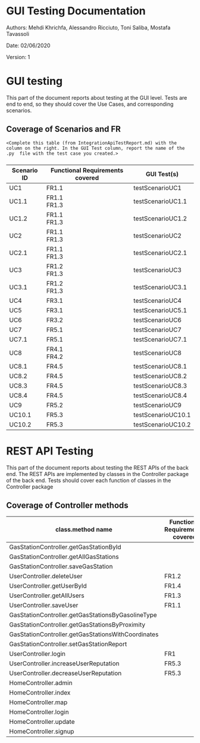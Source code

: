 # GUI  Testing Documentation 

Authors: Mehdi Khrichfa, Alessandro Ricciuto, Toni Saliba, Mostafa Tavassoli

Date: 02/06/2020

Version: 1

# GUI testing

This part of the document reports about testing at the GUI level. Tests are end to end, so they should cover the Use Cases, and corresponding scenarios.

## Coverage of Scenarios and FR

```
<Complete this table (from IntegrationApiTestReport.md) with the column on the right. In the GUI Test column, report the name of the .py  file with the test case you created.>
```

### 

| Scenario ID | Functional Requirements covered | GUI Test(s)        |
|-------------|---------------------------------|--------------------|
| UC1         | FR1.1                           | testScenarioUC1    |
| UC1.1       | FR1.1<br>FR1.3                  | testScenarioUC1.1  |
| UC1.2       | FR1.1<br>FR1.3                  | testScenarioUC1.2  |
| UC2         | FR1.1<br>FR1.3                  | testScenarioUC2    |
| UC2.1       | FR1.1<br>FR1.3                  | testScenarioUC2.1  |
| UC3         | FR1.2<br>FR1.3                  | testScenarioUC3    |
| UC3.1       | FR1.2<br>FR1.3                  | testScenarioUC3.1  |
| UC4         | FR3.1                           | testScenarioUC4    |
| UC5         | FR3.1                           | testScenarioUC5.1  |
| UC6         | FR3.2                           | testScenarioUC6    |
| UC7         | FR5.1                           | testScenarioUC7    |
| UC7.1       | FR5.1                           | testScenarioUC7.1  |
| UC8         | FR4.1<br>FR4.2                  | testScenarioUC8    |
| UC8.1       | FR4.5                           | testScenarioUC8.1  |
| UC8.2       | FR4.5                           | testScenarioUC8.2  |
| UC8.3       | FR4.5                           | testScenarioUC8.3  |
| UC8.4       | FR4.5                           | testScenarioUC8.4  |
| UC9         | FR5.2                           | testScenarioUC9    |
| UC10.1      | FR5.3                           | testScenarioUC10.1 |
| UC10.2      | FR5.3                           | testScenarioUC10.2 |

# REST  API  Testing

This part of the document reports about testing the REST APIs of the back end. The REST APIs are implemented by classes in the Controller package of the back end. 
Tests should cover each function of classes in the Controller package

## Coverage of Controller methods


<Report in this table the test cases defined to cover all methods in Controller classes >

| class.method name                                  | Functional Requirements covered | REST  API Test(s)                                |
|----------------------------------------------------|---------------------------------|--------------------------------------------------|
| GasStationController.getGasStationById             |                                 | TestController.testGetGasStationById             |
| GasStationController.getAllGasStations             |                                 | TestController.testGetAllGasStations             |
| GasStationController.saveGasStation                |                                 | TestController.testSaveGasStation                |
| UserController.deleteUser                          | FR1.2                           | TestController.testDeleteUser                    |
| UserController.getUserById                         | FR1.4                           | TestController.testGetUserById                   |
| UserController.getAllUsers                         | FR1.3                           | TestController.testGetAllUsers                   |
| UserController.saveUser                            | FR1.1                           | TestController.testSaveUser                      |
| GasStationController.getGasStationsByGasolineType  |                                 | TestController.testGetGasStationsByGasolineType  |
| GasStationController.getGasStationsByProximity     |                                 | TestController.testGetGasStationsByProximity     |
| GasStationController.getGasStationsWithCoordinates |                                 | TestController.testGetGasStationsWithCoordinates |
| GasStationController.setGasStationReport           |                                 | TestController.testSetGasStationReport           |
| UserController.login                               | FR1                             | TestController.testLogin                         |
| UserController.increaseUserReputation              | FR5.3                           | TestController.testIncreaseUserReputation        |
| UserController.decreaseUserReputation              | FR5.3                           | TestController.testDecreaseUserReputation        |
| HomeController.admin                               |                                 | TestController.testAdmin                         |
| HomeController.index                               |                                 | TestController.testIndex                         |
| HomeController.map                                 |                                 | TestController.testMap                           |
| HomeController.login                               |                                 | TestController.testHomeControllerLogin           |
| HomeController.update                              |                                 | TestController.testUpdate                        |
| HomeController.signup                              |                                 | TestController.testSignup                        |
